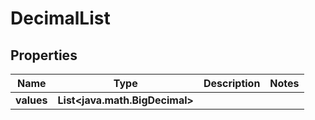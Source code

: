 

# DecimalList


## Properties

| Name | Type | Description | Notes |
|------------ | ------------- | ------------- | -------------|
|**values** | **List&lt;java.math.BigDecimal&gt;** |  |  |



